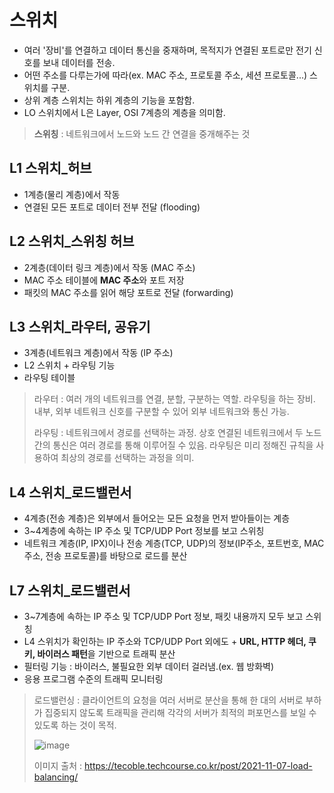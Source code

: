 # 스위치
- 여러 '장비'를 연결하고 데이터 통신을 중재하며, 목적지가 연결된 포트로만 전기 신호를 보내 데이터를 전송. 
- 어떤 주소를 다루는가에 따라(ex. MAC 주소, 프로토콜 주소, 세션 프로토콜...) 스위치를 구분.
- 상위 계층 스위치는 하위 계층의 기능을 포함함.
- LO 스위치에서 L은 Layer, OSI 7계층의 계층을 의미함.
> **스위칭** : 네트워크에서 노드와 노드 간 연결을 중개해주는 것

## L1 스위치_허브
- 1계층(물리 계층)에서 작동
- 연결된 모든 포트로 데이터 전부 전달 (flooding)

## L2 스위치_스위칭 허브
- 2계층(데이터 링크 계층)에서 작동 (MAC 주소)
- MAC 주소 테이블에 **MAC 주소**와 포트 저장
- 패킷의 MAC 주소를 읽어 해당 포트로 전달 (forwarding)

## L3 스위치_라우터, 공유기
- 3계층(네트워크 계층)에서 작동 (IP 주소)
- L2 스위치 + 라우팅 기능
- 라우팅 테이블
> 라우터 : 여러 개의 네트워크를 연결, 분할, 구분하는 역할. 라우팅을 하는 장비. 내부, 외부 네트워크 신호를 구분할 수 있어 외부 네트워크와 통신 가능.
> 
> 라우팅 : 네트워크에서 경로를 선택하는 과정. 상호 연결된 네트워크에서 두 노드 간의 통신은 여러 경로를 통해 이루어질 수 있음. 
> 라우팅은 미리 정해진 규칙을 사용하여 최상의 경로를 선택하는 과정을 의미.

## L4 스위치_로드밸런서
- 4계층(전송 계층)은 외부에서 들어오는 모든 요청을 먼저 받아들이는 계층
- 3~4계층에 속하는 IP 주소 및 TCP/UDP Port 정보를 보고 스위칭
- 네트워크 계층(IP, IPX)이나 전송 계층(TCP, UDP)의 정보(IP주소, 포트번호, MAC주소, 전송 프로토콜)를 바탕으로 로드를 분산

## L7 스위치_로드밸런서
- 3~7계층에 속하는 IP 주소 및 TCP/UDP Port 정보, 패킷 내용까지 모두 보고 스위칭
- L4 스위치가 확인하는 IP 주소와 TCP/UDP Port 외에도 + **URL, HTTP 헤더, 쿠키, 바이러스 패턴**을 기반으로 트래픽 분산
- 필터링 기능 : 바이러스, 불필요한 외부 데이터 걸러냄.(ex. 웹 방화벽)
- 응용 프로그램 수준의 트래픽 모니터링

> 로드밸런싱 : 클라이언트의 요청을 여러 서버로 분산을 통해 한 대의 서버로 부하가 집중되지 않도록 트래픽을 관리해 각각의 서버가 최적의 퍼포먼스를 보일 수 있도록 하는 것이 목적.
> 
> ![image](https://user-images.githubusercontent.com/66233687/192478982-941bd0e3-1d6c-4731-ace7-c6ea102ce1d0.png)
> 
> 이미지 출처 : https://tecoble.techcourse.co.kr/post/2021-11-07-load-balancing/
